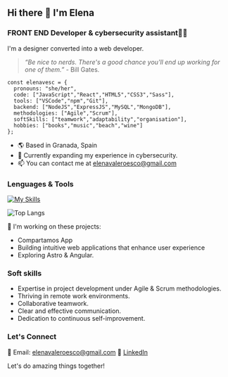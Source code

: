 ## Hi there 👋 I'm Elena
### FRONT END Developer & cybersecurity assistant👩‍💻
I'm a designer converted into a web developer.

>*“Be nice to nerds. There's a good chance you'll end up working for one of them.”* - Bill Gates.

```
const elenavesc = {
  pronouns: "she/her",
  code: ["JavaScript","React","HTML5","CSS3","Sass"],
  tools: ["VSCode","npm","Git"],
  backend: ["NodeJS","ExpressJS","MySQL","MongoDB"],
  methodologies: ["Agile","Scrum"],
  softSkills: ["teamwork","adaptability","organisation"],
  hobbies: ["books","music","beach","wine"]
};
```

- 🌎 Based in Granada, Spain
- 🚀 Currently expanding my experience in cybersecurity.
- 📫 You can contact me at elenavaleroesco@gmail.com

### Lenguages & Tools
[![My Skills](https://skillicons.dev/icons?i=html,css,sass,js,react,git,github,npm,nodejs,nextjs,mysql,mongodb,express,postman,vscode&theme=light)](https://skillicons.dev)

![Top Langs](https://github-readme-stats.vercel.app/api/top-langs/?username=elenavesc&layout=compact)

🚀 I'm working on these projects:

- Compartamos App
- Building intuitive web applications that enhance user experience
- Exploring Astro & Angular.

### Soft skills

- Expertise in project development under Agile & Scrum methodologies.
- Thriving in remote work environments.
- Collaborative teamwork.
- Clear and effective communication.
- Dedication to continuous self-improvement.

### Let's Connect
📧 Email: elenavaleroesco@gmail.com 
🔗 [LinkedIn](www.linkedin.com/in/elena-valero-371a711ba)

Let's do amazing things together!
